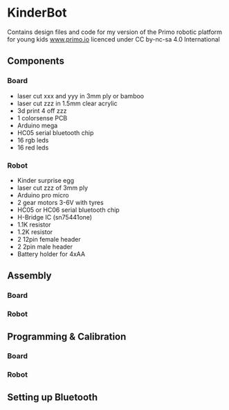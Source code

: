 KinderBot
=====

Contains design files and code for my version of the Primo robotic platform for young kids www.primo.io licenced under CC by-nc-sa 4.0 International
## Components

### Board
   - laser cut xxx and yyy in 3mm ply or bamboo
   - laser cut zzz in 1.5mm clear acrylic
   - 3d print 4 off zzz
   - 1 colorsense PCB
   - Arduino mega
   - HC05 serial bluetooth chip
   - 16 rgb leds
   - 16 red leds

### Robot
   - Kinder surprise egg
   - laser cut zzz of 3mm ply
   - Arduino pro micro 
   - 2 gear motors 3-6V with tyres
   - HC05 or HC06 serial bluetooth chip
   - H-Bridge IC (sn75441one)
   - 1.1K resistor
   - 1.2K resistor
   - 2 12pin female header
   - 2 2pin male header
   - Battery holder for 4xAA
   
## Assembly

### Board

### Robot

## Programming & Calibration

### Board

### Robot

## Setting up Bluetooth
